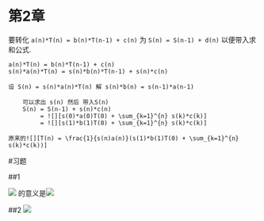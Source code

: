 第2章
===
要转化 `a(n)*T(n) = b(n)*T(n-1) + c(n)`  为 `S(n) = S(n-1) + d(n)` 以便带入求和公式.

    a(n)*T(n) = b(n)*T(n-1) + c(n)
    s(n)*a(n)*T(n) = s(n)*b(n)*T(n-1) + s(n)*c(n)
    
    设 S(n) = s(n)*a(n)*T(n) 解 s(n)*b(n) = s(n-1)*a(n-1) 
```
    可以求出 s(n) 然后 带入S(n)
    S(n) = S(n-1) + s(n)*c(n)
         = ![][s(0)*a(0)T(0) + \sum_{k=1}^{n} s(k)*c(k)]
         = ![][s(1)*b(1)T(0) + \sum_{k=1}^{n} s(k)*c(k)]
```
    原来的![][T(n) = \frac{1}{s(n)a(n)}(s(1)*b(1)T(0) + \sum_{k=1}^{n} s(k)*c(k))]

[s(0)*a(0)T(0) + \sum_{k=1}^{n} s(k)*c(k)]: chp_2.md.d/9407ed60eb33c8e9206d01b9ddc4cb6b.gif
[s(1)*b(1)T(0) + \sum_{k=1}^{n} s(k)*c(k)]: chp_2.md.d/8e9aa1bc1bd9932e7e61f187df955fdf.gif
[T(n) = \frac{1}{s(n)a(n)}(s(1)*b(1)T(0) + \sum_{k=1}^{n} s(k)*c(k))]: chp_2.md.d/76f63561d7b1378e35735e1cca3f2f09.gif

#习题

##1

![][\sum_{k=4}^{0}q_{k}] 的意义是![][q_{4}+q_{3}+q_{2}+q_{1}+q_{0}]

[\sum_{k=4}^{0}q_{k}]: chp_2.md.d/f67d04df36c21895f062f91278d88c52.gif
[q_{4}+q_{3}+q_{2}+q_{1}+q_{0}]: chp_2.md.d/05ac1b2d6781d3be817a630bf75b4bbd.gif

##2
![][|x|]

[|x|]: chp_2.md.d/cf513decf6e4ace0e25cb1c932aaa049.gif
